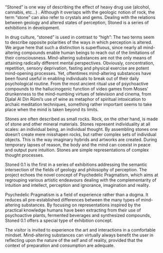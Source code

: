 
 “Stoned” is one way of describing the effect of heavy drug use (alcohol, cannabis, etc…) . Although it overlaps with the geologic notion of rock, the term “stone” can also refer to crystals and gems. Dealing with the relations between geology and altered states of perception, Stoned is a series of exhibitions in development.

In drug culture, “stoned” is used in contrast to “high”: The two terms seem to describe opposite polarities of the ways in which perception is altered. We argue here that such a distinction is superfluous, since nearly all mind-altering compounds enable human beings to reach out of the limitations of their consciousness. Mind-altering substances are not the only means of attaining radically different mental perspectives. Obviously, concentration, repetition, sensory deprivation, fasting and physical exercise are potent mind-opening processes. Yet, oftentimes mind-altering substances have been found useful in enabling individuals to break out of their daily psychological routine. From the most ancient ritual use of psychoactive compounds to the hallucinogenic function of video games from Moses’ drunkenness to the mind-numbing virtues of television and cinema, from Djalal Al Din Rûmi’s use of wine as metaphor of spiritual intoxication to archaïc meditation techniques, something rather important seems to take place when the mind is taken beyond its limits. 

Stones are often described as small rocks. Rock, on the other hand, is made of stone and other mineral materials. Stones represent individuality at all scales: an individual being, an individual thought. By assembling stones one doesn’t create mere misshapen rocks, but rather complex sets of individual objects. 
This is the way imaginary hybrids and artworks are created. During temporary lapses of reason, the body and the mind can coexist in peace and output pure intuition. Stones are simple representations of complex thought processes.

Stoned 0.1 is the first in a series of exhibitions addressing the semantic intersection of the fields of geology and philosophy of perception. The project echoes the novel concept of Psychedelic Pragmatism, which aims at regrouping various artistic endeavours dealing with the complementarity of intuition and intellect, perception and ignorance, imagination and reality. 

Psychedelic Pragmatism is a field of experience rather than a dogma. It reduces all pre-established differences between the many types of mind-altering substances. By focusing on representations inspired by the practical knowledge humans have been extracting from their use of psychoactive plants, fermented beverages and synthesized compounds, Stoned 0.1 offers a special type of exhibition concept. 

The visitor is invited to experience the art and interactions in a comfortable mindset. Mind-altering substances can virtually always benefit the user in reflecting upon the nature of the self and of reality, provided that the context of preparation and consumption are adequate.
